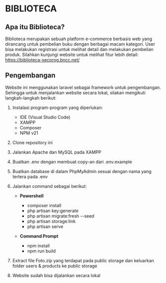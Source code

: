 # BIBLIOTECA

## Apa itu Biblioteca?
Biblioteca merupakan sebuah platform e-commerce berbasis web yang dirancang untuk pembelian buku dengan berbagai macam kategori. User bisa melakukan registrasi untuk melihat detail dan melakukan pembelian produk. Silahkan kunjungi website untuk melihat fitur lebih detail:
https://biblioteca-secprog.bncc.net/

## Pengembangan
Website ini menggunakan laravel sebagai framework untuk pengembangan. Sehingga untuk menjalankan website secara lokal, silakan mengikuti langkah-langkah berikut:
1. Instalasi program-program yang diperlukan:
   - IDE (Visual Studio Code)
   - XAMPP
   - Composer
   - NPM v21
2. Clone repository ini
3. Jalankan Apache dan MySQL pada XAMPP
4. Buatkan .env dengan membuat copy-an dari .env.example
5. Buatkan database di dalam PhpMyAdmin sesuai dengan nama yang tertera pada .env
6. Jalankan command sebagai berikut:
   - __Powershell__
     - composer install
     - php artisan key:generate
     - php artisan migrate:fresh --seed
     - php artisan storage:link
     - php artisan serve
  
   - __Command Prompt__
     - npm install
     - npm run build

7. Extract file Foto.zip yang terdapat pada public storage dan keluarkan folder users & products ke public storage
8. Website sudah bisa dijalankan secara lokal 
